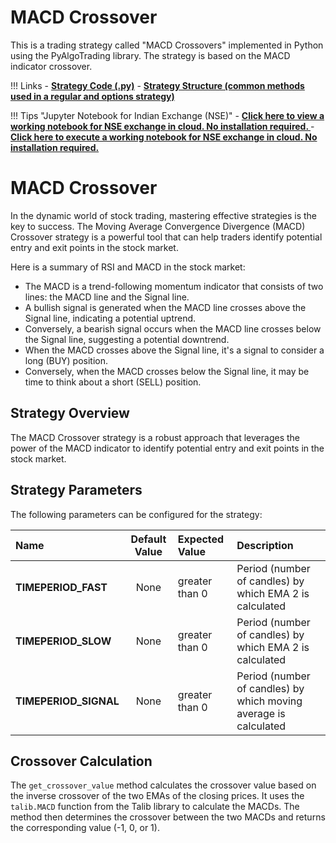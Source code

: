 # MACD Crossover 
This is a trading strategy called "MACD Crossovers" implemented in Python using the PyAlgoTrading library. The strategy is based on the MACD indicator crossover.

!!! Links
    - **[Strategy Code (.py)](https://github.com/algobulls/pyalgostrategypool/blob/master/pyalgostrategypool/macd_crossover/_strategy.py)**
    - **[Strategy Structure (common methods used in a regular and options strategy)](strategy_guides/common_strategy_guide.md)**

!!! Tips "Jupyter Notebook for Indian Exchange (NSE)"
    - **[Click here to view a working notebook for NSE exchange in cloud. No installation required. ](https://nbviewer.org/github/algobulls/pyalgotrading/blob/master/jupyter/nse_equity/macd_crossover.ipynb)**
    - **[Click here to execute a working notebook for NSE exchange in cloud. No installation required. ](https://mybinder.org/v2/gh/algobulls/pyalgotrading/fe289cc5d5df69e7b87b930cce110326645cd99d?urlpath=lab%2Ftree%2Fjupyter%2Fnse_equity%2Fmacd_crossover.ipynb)**

# MACD Crossover 

In the dynamic world of stock trading, mastering effective strategies is the key to success. The Moving Average Convergence Divergence (MACD) Crossover strategy is a powerful tool that can help traders identify potential entry and exit points in the stock market.

Here is a summary of RSI and MACD in the stock market:
- The MACD is a trend-following momentum indicator that consists of two lines: the MACD line and the Signal line. 
- A bullish signal is generated when the MACD line crosses above the Signal line, indicating a potential uptrend. 
- Conversely, a bearish signal occurs when the MACD line crosses below the Signal line, suggesting a potential downtrend.
- When the MACD crosses above the Signal line, it's a signal to consider a long (BUY) position. 
- Conversely, when the MACD crosses below the Signal line, it may be time to think about a short (SELL) position.

## Strategy Overview
The MACD Crossover strategy is a robust approach that leverages the power of the MACD indicator to identify potential entry and exit points in the stock market.

## Strategy Parameters
The following parameters can be configured for the strategy:

| Name                   |  Default Value  | Expected Value   | Description                                                                    |
|:-----------------------|:---------------:|:-----------------|:-------------------------------------------------------------------------------|
| **TIMEPERIOD_FAST**        |      None       | greater than 0   | Period (number of candles) by which EMA 2 is calculated             |
| **TIMEPERIOD_SLOW** |      None       | greater than 0  | Period (number of candles) by which EMA 2 is calculated  |
| **TIMEPERIOD_SIGNAL** |      None       | greater than 0  | Period (number of candles) by which  moving average is calculated  |

## Crossover Calculation

The `get_crossover_value` method calculates the crossover value based on the inverse crossover of the two EMAs of the closing prices. It uses the `talib.MACD` function from the Talib library to calculate the MACDs. The method then determines the crossover between the two MACDs and returns the corresponding value (-1, 0, or 1).